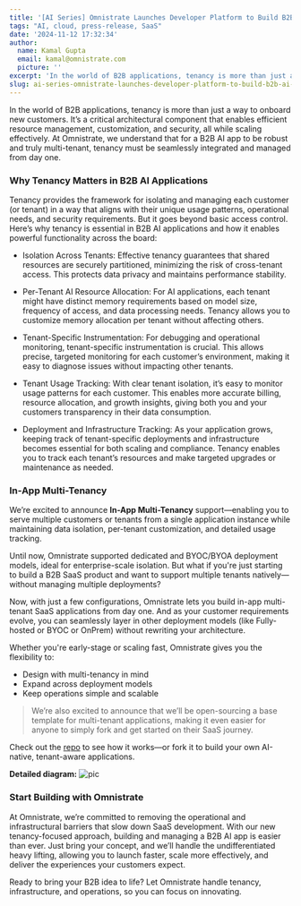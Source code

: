 ```yaml
---
title: '[AI Series] Omnistrate Launches Developer Platform to Build B2B AI Apps'
tags: "AI, cloud, press-release, SaaS"
date: '2024-11-12 17:32:34'
author:
  name: Kamal Gupta
  email: kamal@omnistrate.com
  picture: ''
excerpt: 'In the world of B2B applications, tenancy is more than just a way to onboard new customers.'
slug: ai-series-omnistrate-launches-developer-platform-to-build-b2b-ai-apps
---
```


In the world of B2B applications, tenancy is more than just a way to onboard new customers. It’s a critical architectural component that enables efficient resource management, customization, and security, all while scaling effectively. At Omnistrate, we understand that for a B2B AI app to be robust and truly multi-tenant, tenancy must be seamlessly integrated and managed from day one.


### Why Tenancy Matters in B2B AI Applications


Tenancy provides the framework for isolating and managing each customer (or tenant) in a way that aligns with their unique usage patterns, operational needs, and security requirements. But it goes beyond basic access control. Here’s why tenancy is essential in B2B AI applications and how it enables powerful functionality across the board:

- Isolation Across Tenants: Effective tenancy guarantees that shared resources are securely partitioned, minimizing the risk of cross-tenant access. This protects data privacy and maintains performance stability.

- Per-Tenant AI Resource Allocation: For AI applications, each tenant might have distinct memory requirements based on model size, frequency of access, and data processing needs. Tenancy allows you to customize memory allocation per tenant without affecting others.

- Tenant-Specific Instrumentation: For debugging and operational monitoring, tenant-specific instrumentation is crucial. This allows precise, targeted monitoring for each customer’s environment, making it easy to diagnose issues without impacting other tenants.

- Tenant Usage Tracking: With clear tenant isolation, it’s easy to monitor usage patterns for each customer. This enables more accurate billing, resource allocation, and growth insights, giving both you and your customers transparency in their data consumption.

- Deployment and Infrastructure Tracking: As your application grows, keeping track of tenant-specific deployments and infrastructure becomes essential for both scaling and compliance. Tenancy enables you to track each tenant’s resources and make targeted upgrades or maintenance as needed.


### In-App Multi-Tenancy


We’re excited to announce **In-App Multi-Tenancy** support—enabling you to serve multiple customers or tenants from a single application instance while maintaining data isolation, per-tenant customization, and detailed usage tracking.

Until now, Omnistrate supported dedicated and BYOC/BYOA deployment models, ideal for enterprise-scale isolation. But what if you're just starting to build a B2B SaaS product and want to support multiple tenants natively—without managing multiple deployments?

Now, with just a few configurations, Omnistrate lets you build in-app multi-tenant SaaS applications from day one. And as your customer requirements evolve, you can seamlessly layer in other deployment models (like Fully-hosted or BYOC or OnPrem) without rewriting your architecture.

Whether you're early-stage or scaling fast, Omnistrate gives you the flexibility to:

- Design with multi-tenancy in mind
- Expand across deployment models
- Keep operations simple and scalable

> We’re also excited to announce that we’ll be open-sourcing a base
> template for multi-tenant applications, making it even easier for
> anyone to simply fork and get started on their SaaS journey.

Check out the [repo][1] to see how it works—or fork it to build your own AI-native, tenant-aware applications.

**Detailed diagram:**
![pic][2]


### Start Building with Omnistrate


At Omnistrate, we’re committed to removing the operational and infrastructural barriers that slow down SaaS development. With our new tenancy-focused approach, building and managing a B2B AI app is easier than ever. Just bring your concept, and we’ll handle the undifferentiated heavy lifting, allowing you to launch faster, scale more effectively, and deliver the experiences your customers expect.

Ready to bring your B2B idea to life? Let Omnistrate handle tenancy, infrastructure, and operations, so you can focus on innovating.


  [1]: https://github.com/omnistrate-community/private-ai-chatbot
  [2]: https://drive.google.com/thumbnail?id=1eidALfYx5O23q0NSXMCKsfRqYe3lzYsz&sz=w720
